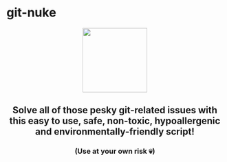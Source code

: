 # git-nuke

<p align=center> <img width="150" src=https://github.com/altanner/git-nuke/blob/main/nuke.png> </p> 

## <p align=center> Solve all of those pesky git-related issues with this easy to use, safe, non-toxic, hypoallergenic and environmentally-friendly script! </p> 
### <p align=center> (Use at your own risk 💀) </p> 

